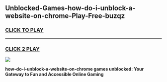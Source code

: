 
## Unblocked-Games-how-do-i-unblock-a-website-on-chrome-Play-Free-buzqz
<h3>
<a href="https://premium76.site?title=how-do-i-unblock-a-website-on-chrome&ref=10A">CLICK TO PLAY</a></h3>
<hr>

<h3>
<a href="https://premium76.site?title=how-do-i-unblock-a-website-on-chrome&ref=10A">CLICK 2 PLAY</a>
  
</h3>

<a href="https://premium76.site?title=how-do-i-unblock-a-website-on-chrome&ref=10A"><img src="https://clearcache.store/games.png"></a>


**how-do-i-unblock-a-website-on-chrome games unblocked: Your Gateway to Fun and Accessible Online Gaming**
